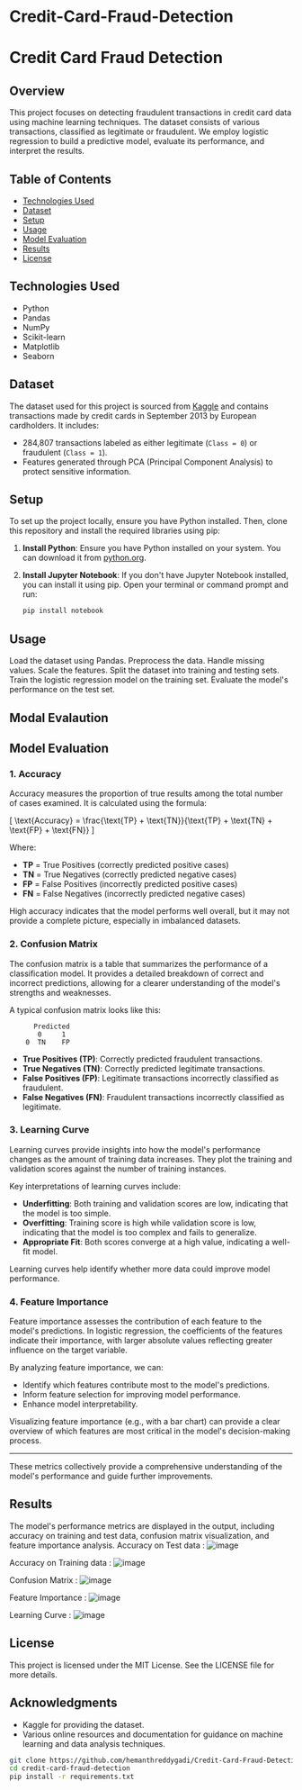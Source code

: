 # Credit-Card-Fraud-Detection
# Credit Card Fraud Detection

## Overview
This project focuses on detecting fraudulent transactions in credit card data using machine learning techniques. The dataset consists of various transactions, classified as legitimate or fraudulent. We employ logistic regression to build a predictive model, evaluate its performance, and interpret the results.

## Table of Contents
- [Technologies Used](#technologies-used)
- [Dataset](#dataset)
- [Setup](#setup)
- [Usage](#usage)
- [Model Evaluation](#model-evaluation)
- [Results](#results)
- [License](#license)

## Technologies Used
- Python
- Pandas
- NumPy
- Scikit-learn
- Matplotlib
- Seaborn

## Dataset
The dataset used for this project is sourced from [Kaggle](https://www.kaggle.com/datasets/mlg-ulb/creditcardfraud) and contains transactions made by credit cards in September 2013 by European cardholders. It includes:
- 284,807 transactions labeled as either legitimate (`Class = 0`) or fraudulent (`Class = 1`).
- Features generated through PCA (Principal Component Analysis) to protect sensitive information.

## Setup
To set up the project locally, ensure you have Python installed. Then, clone this repository and install the required libraries using pip:

1. **Install Python**: Ensure you have Python installed on your system. You can download it from [python.org](https://www.python.org/downloads/).

2. **Install Jupyter Notebook**: If you don't have Jupyter Notebook installed, you can install it using pip. Open your terminal or command prompt and run:
   ```bash
   pip install notebook

## Usage
Load the dataset using Pandas.
Preprocess the data.
Handle missing values.
Scale the features.
Split the dataset into training and testing sets.
Train the logistic regression model on the training set.
Evaluate the model's performance on the test set.

## Modal Evalaution
## Model Evaluation

### 1. Accuracy

Accuracy measures the proportion of true results among the total number of cases examined. It is calculated using the formula:

\[ \text{Accuracy} = \frac{\text{TP} + \text{TN}}{\text{TP} + \text{TN} + \text{FP} + \text{FN}} \]

Where:
- **TP** = True Positives (correctly predicted positive cases)
- **TN** = True Negatives (correctly predicted negative cases)
- **FP** = False Positives (incorrectly predicted positive cases)
- **FN** = False Negatives (incorrectly predicted negative cases)

High accuracy indicates that the model performs well overall, but it may not provide a complete picture, especially in imbalanced datasets.

### 2. Confusion Matrix

The confusion matrix is a table that summarizes the performance of a classification model. It provides a detailed breakdown of correct and incorrect predictions, allowing for a clearer understanding of the model's strengths and weaknesses.

A typical confusion matrix looks like this:

          Predicted
           0     1
        0  TN    FP

- **True Positives (TP)**: Correctly predicted fraudulent transactions.
- **True Negatives (TN)**: Correctly predicted legitimate transactions.
- **False Positives (FP)**: Legitimate transactions incorrectly classified as fraudulent.
- **False Negatives (FN)**: Fraudulent transactions incorrectly classified as legitimate.

### 3. Learning Curve

Learning curves provide insights into how the model's performance changes as the amount of training data increases. They plot the training and validation scores against the number of training instances.

Key interpretations of learning curves include:
- **Underfitting**: Both training and validation scores are low, indicating that the model is too simple.
- **Overfitting**: Training score is high while validation score is low, indicating that the model is too complex and fails to generalize.
- **Appropriate Fit**: Both scores converge at a high value, indicating a well-fit model.

Learning curves help identify whether more data could improve model performance.

### 4. Feature Importance

Feature importance assesses the contribution of each feature to the model's predictions. In logistic regression, the coefficients of the features indicate their importance, with larger absolute values reflecting greater influence on the target variable.

By analyzing feature importance, we can:
- Identify which features contribute most to the model's predictions.
- Inform feature selection for improving model performance.
- Enhance model interpretability.

Visualizing feature importance (e.g., with a bar chart) can provide a clear overview of which features are most critical in the model's decision-making process.

---

These metrics collectively provide a comprehensive understanding of the model's performance and guide further improvements.

## Results
The model's performance metrics are displayed in the output, including accuracy on training and test data, confusion matrix visualization, and feature importance analysis.
Accuracy on Test data :
![image](https://github.com/user-attachments/assets/294ae6b1-8cb5-43ad-80c0-d21f02df5ba7)

Accuracy on Training data :
![image](https://github.com/user-attachments/assets/f77f5a87-b278-401f-a4a8-48d61457d943)

Confusion Matrix  :
![image](https://github.com/user-attachments/assets/31889d40-cee6-4746-9f22-1127e14f0eec)

Feature Importance :
![image](https://github.com/user-attachments/assets/9980dbcd-cf71-417d-a186-df56ebad8e23)

Learning Curve :
![image](https://github.com/user-attachments/assets/264eb793-d7b3-47ac-8e90-fbf043ffb981)

## License
This project is licensed under the MIT License. See the LICENSE file for more details.

## Acknowledgments

- Kaggle for providing the dataset.
- Various online resources and documentation for guidance on machine learning and data analysis techniques.

```bash
git clone https://github.com/hemanthreddygadi/Credit-Card-Fraud-Detection
cd credit-card-fraud-detection
pip install -r requirements.txt
